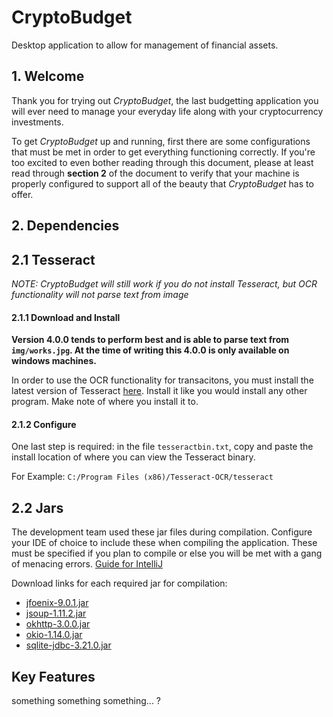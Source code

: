 # CryptoBudget
Desktop application to allow for management of financial assets.

## 1. Welcome
Thank you for trying out *CryptoBudget*, the last budgetting application you will ever need to manage your everyday life along with your cryptocurrency investments.

To get *CryptoBudget* up and running, first there are some configurations that must be met in order to get everything functioning correctly. If you're too excited to even bother reading through this document, please at least read through **section 2** of the document to verify that your machine is properly configured to support all of the beauty that *CryptoBudget* has to offer.

## 2. Dependencies
## 2.1 Tesseract
*NOTE: CryptoBudget will still work if you do not install Tesseract, but OCR functionality will not parse text from image*

#### 2.1.1 Download and Install
**Version 4.0.0 tends to perform best and is able to parse text from `img/works.jpg`. At the time of writing this 4.0.0 is only available on windows machines.**

In order to use the OCR functionality for transacitons, you must install the latest version of Tesseract [here](https://github.com/tesseract-ocr/tesseract/wiki). Install it like you would install any other program. Make note of where you install it to.

#### 2.1.2 Configure
One last step is required: in the file `tesseractbin.txt`, copy and paste the install location of where you can view the Tesseract binary.

For Example:
`C:/Program Files (x86)/Tesseract-OCR/tesseract`

## 2.2 Jars
The development team used these jar files during compilation. Configure your IDE of choice to include these when compiling the application. These must be specified if you plan to compile or else you will be met with a gang of menacing errors. [Guide for IntelliJ](https://stackoverflow.com/questions/1051640/correct-way-to-add-external-jars-lib-jar-to-an-intellij-idea-project)

Download links for each required jar for compilation:
* [jfoenix-9.0.1.jar](http://central.maven.org/maven2/com/jfoenix/jfoenix/9.0.1/jfoenix-9.0.1.jar)
* [jsoup-1.11.2.jar](http://central.maven.org/maven2/org/jsoup/jsoup/1.11.2/jsoup-1.11.2.jar)
* [okhttp-3.0.0.jar](http://central.maven.org/maven2/com/squareup/okhttp3/okhttp/3.0.0-RC1/okhttp-3.0.0-RC1.jar)
* [okio-1.14.0.jar](http://central.maven.org/maven2/com/squareup/okio/okio/1.14.0/okio-1.14.0.jar)
* [sqlite-jdbc-3.21.0.jar](http://central.maven.org/maven2/org/xerial/sqlite-jdbc/3.21.0/sqlite-jdbc-3.21.0.jar)

## Key Features

something something something... ?
